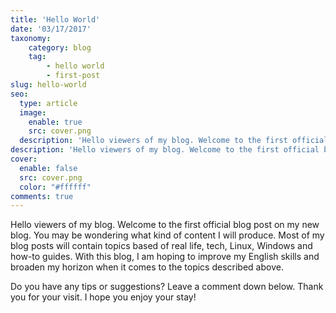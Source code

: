 ```yaml
---
title: 'Hello World'
date: '03/17/2017'
taxonomy:
    category: blog
    tag:
        - hello world
        - first-post
slug: hello-world
seo:
  type: article
  image:
    enable: true
    src: cover.png
  description: 'Hello viewers of my blog. Welcome to the first official blog post on my new blog. You may be wondering what kind of content I will produce. Most of my blog posts will contain topics based of real life, tech, Linux, Windows and how-to guides.'
description: 'Hello viewers of my blog. Welcome to the first official blog post on my new blog. You may be wondering what kind of content I will produce. '
cover:
  enable: false
  src: cover.png
  color: "#ffffff"
comments: true
---
```

Hello viewers of my blog. Welcome to the first official blog post on my new blog. You may be wondering what kind of content I will produce. Most of my blog posts will contain topics based of real life, tech, Linux, Windows and how-to guides. With this blog, I am hoping to improve my English skills and broaden my horizon when it comes to the topics described above.

Do you have any tips or suggestions? Leave a comment down below.
Thank you for your visit. I hope you enjoy your stay!
